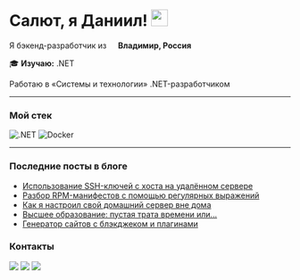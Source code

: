 <h1>Салют, я Даниил! <img src="https://emojis.slackmojis.com/emojis/images/1531849430/4246/blob-sunglasses.gif?1531849430" width="30"/></h1>
<p>
  Я бэкенд-разработчик из <img src="https://img.icons8.com/color/344/russian-federation-circular.png" width="13"> <b>Владимир, Россия</b></br>
</p>

:mortar_board: <b>Изучаю:</b> .NET

Работаю в «Системы и технологии» .NET-разработчиком
<hr>
<h3>Мой стек</h3>
<p>
  <img alt=".NET" src="https://img.shields.io/badge/-.NET-605ca9?style=for-the-badge&logo=dotnet&logoColor=white" />
  <img alt="Docker" src="https://img.shields.io/badge/-Docker-46a2f1?style=for-the-badge&logo=docker&logoColor=white" />
</p>
<hr>

### Последние посты в блоге
<!-- BLOG-POST-LIST:START -->
- [Использование SSH-ключей с хоста на удалённом сервере](https://dadyarri.ru/minis/ssh-forwarding-agent/)
- [Разбор RPM-манифестов с помощью регулярных выражений](https://dadyarri.ru/minis/parse-rpm-regex/)
- [Как я настроил свой домашний сервер вне дома](https://dadyarri.ru/posts/self-hosted/)
- [Высшее образование: пустая трата времени или…](https://dadyarri.ru/posts/uni-summary/)
- [Генератор сайтов с блэкджеком и плагинами](https://dadyarri.ru/posts/ssg-with-blackjack-and-plugins/)
<!-- BLOG-POST-LIST:END -->

### Контакты

<a title="Telegram" href="https://t.me/dadyarri"><img src="https://img.shields.io/badge/-telegram-26A5E4?style=for-the-badge&logo=telegram&logoColor=white"></a>
<a title="Блог" href="https://t.me/jiznvscode"><img src="https://img.shields.io/badge/-Блог-FF8800?style=for-the-badge&logo=micro.blog&logoColor=white"></a>
<a title="Блог" href="https://dadyarri.ru?utm_source=github"><img src="https://img.shields.io/badge/-Блог-FAFAFA?style=for-the-badge&logo=rss&logoColor=black"></a>
